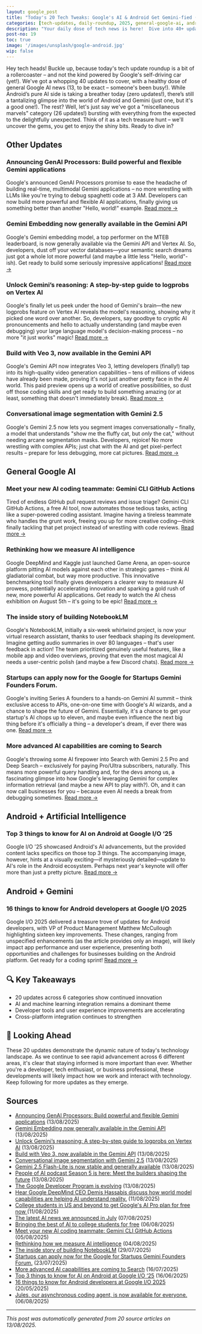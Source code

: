 ```yaml
---
layout: google_post
title: "Today's 20 Tech Tweaks: Google's AI & Android Get Gemini-fied (Mostly)"
categories: [tech-updates, daily-roundup, 2025, general-google-ai, android-+-artificial-intelligence, android-+-gemini, privacy-&-security, android-development, uncategorized, google]
description: "Your daily dose of tech news is here!  Dive into 40+ updates, including 13 Google AI breakthroughs and a surprising Gemini twist for Android.  We've got the scoop on everything *except* Android development (sorry, devs!).  Read on for the latest!"
post-no: 19
toc: true
image: '/images/unsplash/google-android.jpg'
wip: false
---
```


Hey tech heads! Buckle up, because today's tech update roundup is a bit of a rollercoaster – and not the kind powered by Google's self-driving car (yet!).  We've got a whopping 40 updates to cover,  with a healthy dose of general Google AI news (13, to be exact – someone's been busy!).  While Android’s pure AI side is taking a breather today (zero updates!), there’s still a tantalizing glimpse into the world of Android and Gemini (just one, but it's a good one!).  The rest? Well, let's just say we've got a "miscellaneous marvels" category (26 updates!) bursting with everything from the expected to the delightfully unexpected.  Think of it as a tech treasure hunt – we'll uncover the gems, you get to enjoy the shiny bits.  Ready to dive in?

## Other Updates

### Announcing GenAI Processors: Build powerful and flexible Gemini applications

Google's announced GenAI Processors promise to ease the headache of building real-time, multimodal Gemini applications –  no more wrestling with LLMs like you're trying to debug spaghetti code at 3 AM.  Developers can now build more powerful and flexible AI applications, finally giving us something better than another "Hello, world!" example. [Read more →](https://developers.googleblog.com/en/genai-processors/)

### Gemini Embedding now generally available in the Gemini API

Google's Gemini embedding model, a top performer on the MTEB leaderboard, is now generally available via the Gemini API and Vertex AI.  So, developers, dust off your vector databases—your semantic search dreams just got a whole lot more powerful (and maybe a little less "Hello, world"-ish).  Get ready to build some seriously impressive applications! [Read more →](https://developers.googleblog.com/en/gemini-embedding-available-gemini-api/)

### Unlock Gemini’s reasoning: A step-by-step guide to logprobs on Vertex AI

Google's finally let us peek under the hood of Gemini's brain—the new logprobs feature on Vertex AI reveals the model's reasoning, showing why it picked one word over another.  So, developers, say goodbye to cryptic AI pronouncements and hello to actually understanding (and maybe even debugging) your large language model's decision-making process – no more "it just works" magic! [Read more →](https://developers.googleblog.com/en/unlock-gemini-reasoning-with-logprobs-on-vertex-ai/)

### Build with Veo 3, now available in the Gemini API

Google's Gemini API now integrates Veo 3, letting developers (finally!) tap into its high-quality video generation capabilities –  tens of millions of videos have already been made, proving it's not just another pretty face in the AI world.  This paid preview opens up a world of creative possibilities, so dust off those coding skills and get ready to build something amazing (or at least, something that doesn't immediately break). [Read more →](https://developers.googleblog.com/en/veo-3-now-available-gemini-api/)

### Conversational image segmentation with Gemini 2.5

Google's Gemini 2.5 now lets you segment images conversationally –  finally, a model that understands "show me the fluffy cat, but *only* the cat,"  without needing arcane segmentation masks.  Developers, rejoice!  No more wrestling with complex APIs; just chat with the AI and get pixel-perfect results – prepare for less debugging, more cat pictures. [Read more →](https://developers.googleblog.com/en/conversational-image-segmentation-gemini-2-5/)

## General Google AI

### Meet your new AI coding teammate: Gemini CLI GitHub Actions

Tired of endless GitHub pull request reviews and issue triage?  Gemini CLI GitHub Actions, a free AI tool, now automates those tedious tasks, acting like a super-powered coding assistant.  Imagine having a tireless teammate who handles the grunt work, freeing you up for more creative coding—think finally tackling that pet project instead of wrestling with code reviews. [Read more →](https://blog.google/technology/developers/introducing-gemini-cli-github-actions/)

### Rethinking how we measure AI intelligence

Google DeepMind and Kaggle just launched Game Arena, an open-source platform pitting AI models against each other in strategic games – think AI gladiatorial combat, but way more productive.  This innovative benchmarking tool finally gives developers a clearer way to measure AI prowess, potentially accelerating innovation and sparking a gold rush of new, more powerful AI applications.  Get ready to watch the AI chess exhibition on August 5th – it's going to be epic! [Read more →](https://blog.google/technology/ai/kaggle-game-arena/)

### The inside story of building NotebookLM

Google's NotebookLM, initially a six-week whirlwind project, is now your virtual research assistant, thanks to user feedback shaping its development.  Imagine getting audio summaries in over 80 languages – that's user feedback in action!  The team prioritized genuinely useful features, like a mobile app and video overviews, proving that even the most magical AI needs a user-centric polish (and maybe a few Discord chats). [Read more →](https://blog.google/technology/ai/developing-notebooklm/)

### Startups can apply now for the Google for Startups Gemini Founders Forum.

Google's inviting Series A founders to a  hands-on Gemini AI summit – think exclusive access to APIs, one-on-one time with Google's AI wizards, and a chance to shape the future of Gemini.  Essentially, it's a chance to get your startup's AI chops up to eleven, and maybe even influence the next big thing before it's officially a thing –  a developer's dream, if ever there was one. [Read more →](https://blog.google/outreach-initiatives/entrepreneurs/apply-google-for-startups-gemini-founders-fund/)

### More advanced AI capabilities are coming to Search

Google's throwing some AI firepower into Search with Gemini 2.5 Pro and Deep Search –  exclusively for paying Pro/Ultra subscribers, naturally.  This means more powerful query handling and, for the devs among us,  a fascinating glimpse into how Google's leveraging Gemini for complex information retrieval (and maybe a new API to play with?).  Oh, and it can now call businesses for you – because even AI needs a break from debugging sometimes. [Read more →](https://blog.google/products/search/deep-search-business-calling-google-search/)

## Android + Artificial Intelligence

### Top 3 things to know for AI on Android at Google I/O ‘25

Google I/O '25 showcased Android's AI advancements,  but the provided content lacks specifics on those top 3 things.  The accompanying image, however, hints at a visually exciting—if mysteriously detailed—update to AI's role in the Android ecosystem.  Perhaps next year's keynote will offer more than just a pretty picture. [Read more →](https://android-developers.googleblog.com/2025/06/top-3-updates-for-ai-on-android-google-io.html)

## Android + Gemini

### 16 things to know for Android developers at Google I/O 2025

Google I/O 2025 delivered a treasure trove of updates for Android developers,  with VP of Product Management Matthew McCullough highlighting sixteen key improvements.  These changes, ranging from unspecified enhancements (as the article provides only an image), will likely impact app performance and user experience, presenting both opportunities and challenges for businesses building on the Android platform.  Get ready for a coding sprint! [Read more →](https://android-developers.googleblog.com/2025/05/16-things-to-know-for-android-developers-google-io-2025.html)

## 🔍 Key Takeaways

- 20 updates across 6 categories show continued innovation
- AI and machine learning integration remains a dominant theme
- Developer tools and user experience improvements are accelerating
- Cross-platform integration continues to strengthen

## 🚀 Looking Ahead

These 20 updates demonstrate the dynamic nature of today's technology landscape. As we continue to see rapid advancement across 6 different areas, it's clear that staying informed is more important than ever. Whether you're a developer, tech enthusiast, or business professional, these developments will likely impact how we work and interact with technology. Keep following for more updates as they emerge.

## Sources

- [Announcing GenAI Processors: Build powerful and flexible Gemini applications](https://developers.googleblog.com/en/genai-processors/) (13/08/2025)
- [Gemini Embedding now generally available in the Gemini API](https://developers.googleblog.com/en/gemini-embedding-available-gemini-api/) (13/08/2025)
- [Unlock Gemini’s reasoning: A step-by-step guide to logprobs on Vertex AI](https://developers.googleblog.com/en/unlock-gemini-reasoning-with-logprobs-on-vertex-ai/) (13/08/2025)
- [Build with Veo 3, now available in the Gemini API](https://developers.googleblog.com/en/veo-3-now-available-gemini-api/) (13/08/2025)
- [Conversational image segmentation with Gemini 2.5](https://developers.googleblog.com/en/conversational-image-segmentation-gemini-2-5/) (13/08/2025)
- [Gemini 2.5 Flash-Lite is now stable and generally available](https://developers.googleblog.com/en/gemini-25-flash-lite-is-now-stable-and-generally-available/) (13/08/2025)
- [People of AI podcast Season 5 is here: Meet the builders shaping the future](https://developers.googleblog.com/en/people-of-ai-podcast-season-5/) (13/08/2025)
- [The Google Developer Program is evolving](https://developers.googleblog.com/en/google-developer-program-join-connect-code/) (13/08/2025)
- [Hear Google DeepMind CEO Demis Hassabis discuss how world model capabilities are helping AI understand reality.](https://blog.google/technology/google-deepmind/ai-release-notes-podcast-demis-hassabis/) (11/08/2025)
- [ College students in US and beyond to get Google's AI Pro plan for free now ](https://www.androidcentral.com/apps-software/ai/college-students-get-google-ai-pro-plan-free-with-gemini-2-5-pro-announced) (11/08/2025)
- [The latest AI news we announced in July](https://blog.google/technology/ai/google-ai-updates-july-2025/) (07/08/2025)
- [Bringing the best of AI to college students for free](https://blog.google/products/gemini/google-ai-pro-students-learning/) (06/08/2025)
- [Meet your new AI coding teammate: Gemini CLI GitHub Actions](https://blog.google/technology/developers/introducing-gemini-cli-github-actions/) (05/08/2025)
- [Rethinking how we measure AI intelligence](https://blog.google/technology/ai/kaggle-game-arena/) (04/08/2025)
- [The inside story of building NotebookLM](https://blog.google/technology/ai/developing-notebooklm/) (29/07/2025)
- [Startups can apply now for the Google for Startups Gemini Founders Forum.](https://blog.google/outreach-initiatives/entrepreneurs/apply-google-for-startups-gemini-founders-fund/) (23/07/2025)
- [More advanced AI capabilities are coming to Search](https://blog.google/products/search/deep-search-business-calling-google-search/) (16/07/2025)
- [Top 3 things to know for AI on Android at Google I/O ‘25](https://android-developers.googleblog.com/2025/06/top-3-updates-for-ai-on-android-google-io.html) (16/06/2025)
- [16 things to know for Android developers at Google I/O 2025](https://android-developers.googleblog.com/2025/05/16-things-to-know-for-android-developers-google-io-2025.html) (20/05/2025)
- [Jules, our asynchronous coding agent, is now available for everyone.](https://blog.google/technology/google-labs/jules-now-available/) (06/08/2025)

---
*This post was automatically generated from 20 source articles on 13/08/2025.*
